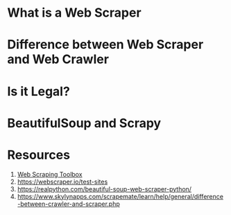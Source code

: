 # What is a Web Scraper

# Difference between Web Scraper and Web Crawler

# Is it Legal?

# BeautifulSoup and Scrapy

# Resources
1. [Web Scraping Toolbox](http://toscrape.com/)
2. https://webscraper.io/test-sites
3. https://realpython.com/beautiful-soup-web-scraper-python/
4. https://www.skylynapps.com/scrapemate/learn/help/general/difference-between-crawler-and-scraper.php